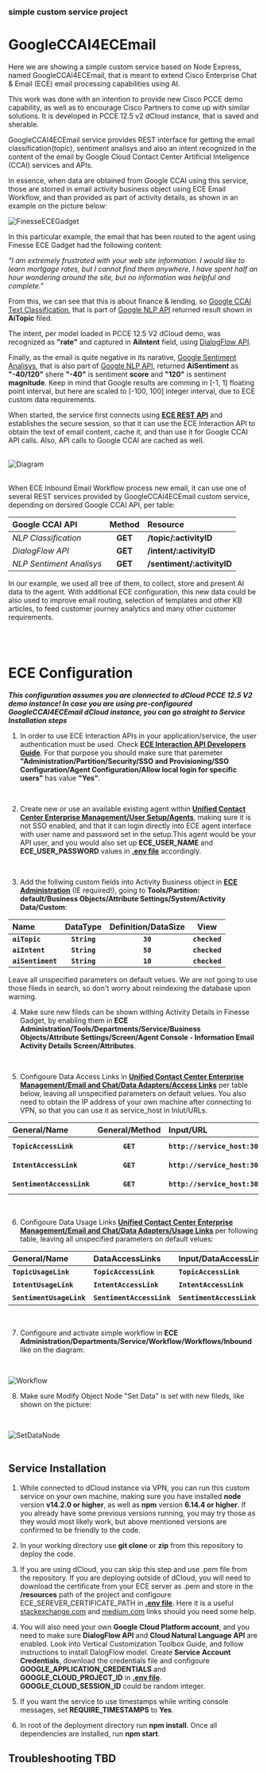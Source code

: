 ### simple custom service  project
  # GoogleCCAI4ECEmail 


Here we are showing a simple custom service based on Node Express, named GoogleCCAI4ECEmail, that is meant to extend Cisco Enterprise Chat & Email (ECE) email processing capabilities using AI. 

This work was done with an intention to provide new Cisco PCCE demo capability, as well as to encourage Cisco Partners to come up with similar solutions. It is developed in PCCE 12.5 v2 dCloud instance, that is saved and sherable.

GoogleCCAI4ECEmail service provides REST interface for getting the email classification(topic), sentiment analisys and also an intent recognized in the content of the email by Google Cloud Contact Center Artificial Inteligence (CCAI) services and APIs.

In essence, when data are obtained from Google CCAI using this service, those are storred in email activity business object using ECE Email Workflow, and than provided as part of activity details, as shown in an example on the picture below:

![FinesseECEGadget](./doc/FinesseECEGadget.png)

In this particular example, the email that has been routed to the agent using Finesse ECE Gadget had the following content:

_"I am extremely frustrated with your web site information. I would like to learn mortgage rates, but I cannot find them anywhere. I have spent half an hour wondering around the site, but no information was helpful and complete."_

From this, we can see that this is about finance & lending, so [Google CCAI Text Classification](https://cloud.google.com/natural-language/docs/classify-text-tutorial), that is part of [Google NLP API](https://cloud.google.com/natural-language) returned result shown in __AiTopic__ filed. 

The intent, per model loaded in PCCE 12.5 V2 dCloud demo, was recognized as __"rate"__ and captured in __AiIntent__ field, using [DialogFlow API](https://cloud.google.com/dialogflow/es/docs/reference/rest/v2-overview). 

Finally, as the email is quite negative in its narative, [Google Sentiment Analisys](https://cloud.google.com/natural-language/docs/sentiment-tutorial), that is also part of [Google NLP API](https://cloud.google.com/natural-language),  returned __AiSentiment__ as __"-40/120"__ shere __"-40"__ is sentiment __score__ and __"120"__ is sentiment __magnitude__. Keep in mind that Google results are comming in [-1, 1]
floating point interval, but here are scaled to [-100, 100] integer interval, due to ECE custom data requirements.

When started, the service first connects using [__ECE REST API__](https://developer.cisco.com/docs/enterprise-chat-and-email/#!interaction-api-developer-guide) and establishes the secure session, so that it can use the ECE Interaction API to obtain the text of email content, cache it, and than use it for Google CCAI API calls. Also, API calls to Google CCAI are cached as well.
<br/><br/>

![Diagram](./doc/SequenceDiagram.png)
<br/><br/>

When ECE Inbound Email Workflow process new email, it can use one of several REST services provided by GoogleCCAI4ECEmail custom service, depending on dersired Google CCAI API, per table:

| Google CCAI API |Method | Resource          |
| :------------- |:-------------:| :-------------|
| *NLP Classification* |  __GET__ | __/topic/:activityID__ | 
| *DialogFlow API* |  __GET__ | __/intent/:activityID__ |  
| *NLP Sentiment Analisys* |  __GET__ | __/sentiment/:activityID__ | 

In our example, we used all tree of them, to collect, store and present AI data to the agent. With additional ECE configuration, this new data could be also used to improve email routing, selection of templates and other KB articles, to feed customer journey analytics and many other customer requirements.

<br/><br/>
# ECE Configuration 

__*This configuration assumes you are clonnected to dCloud PCCE 12.5 V2 demo instance! In case you are using pre-configoured GoogleCCAI4ECEmail dCloud instance, you can go straight to Service Installation steps*__

1. In order to use ECE Interaction APIs in your application/service, the user authentication must be used. Check [__ECE Interaction API Developers Guide__](https://developer.cisco.com/docs/enterprise-chat-and-email/#!interaction-api-developer-guide). For that purpose you should make sure that paremeter __"Administration/Partition/Security/SSO and Provisioning/SSO Configuration/Agent Configuration/Allow local login for specific users"__ has value __"Yes"__.
<br/>

2. Create new or use an available existing agent within [__Unified Contact Center Enterprise Management/User Setup/Agents__](https://ccedata.dcloud.cisco.com/cceadmin/#/overview), making sure it is not SSO enabled, and that it can login directly into ECE agent interface with user name and password set in the setup.This agent would be your API user, and you would also set up __ECE_USER_NAME__ and __ECE_USER_PASSWORD__ values in [__.env file__](./env) accordingly.
<br/>

3. Add the follwing custom fields into Activity Business object in [__ECE Administration__](https://cceeceweb.dcloud.cisco.com/system/web/view/platform/common/login/root.jsp?partitionId=0) (IE required!), going to __Tools/Partition: default/Business Objects/Attribute Settings/System/Activity Data/Custom__:

| Name | DataType | Definition/DataSize | View |
|:-----|:--------:|:-------------:|:------------:| 
| __`aiTopic`__     |  __`String`__ | __`30`__ | __`checked`__ |
| __`aiIntent`__    |  __`String`__ | __`50`__ | __`checked`__ | 
| __`aiSentiment`__    |  __`String`__ | __`10`__ | __`checked`__ |

Leave all unspecified parameters on default velues. We are not going to use those fileds in search, so don't worry about reindexing the database upon warning.
<br/>

4. Make sure new fileds can be shown withing Activity Details in Finesse Gadget, by enabling them in  __ECE Administration/Tools/Departments/Service/Business Objects/Attribute Settings/Screen/Agent Console - Information Email Activity Details Screen/Attributes__.
<br/>

5. Configoure Data Access Links in [__Unified Contact Center Enterprise Management/Email and Chat/Data Adapters/Access Links__](https://ccedata.dcloud.cisco.com/cceadmin/#/overview) per table below, leaving all unspecified parameters on default velues. You also need to obtain the IP address of your own machine after connecting to VPN, so that you can use it as service_host in Inlut/URLs.

| General/Name | General/Method | Input/URL | Input/Authentication | Input/Accept | Input/ContentType | Output/ExtractOrFilter | Output/Path | Output/InternalFiledName |
|:------|:------:|:------|:-----:|:-------|:---------|:-------:|:-------|:-------| 
| __`TopicAccessLink`__     |  __`GET`__ | __`http://service_host:3000/topic/<%activityid%>`__ | __`None`__ | __`application/json`__ | __`application/x-www-form-encoded`__ | __`Extract`__ | __`$.topic`__ | __`Topic`__ |
| __`IntentAccessLink`__     |  __`GET`__ | __`http://service_host:3000/intent/<%activityid%>`__ |  __`None`__ | __`application/json`__ | __`application/x-www-form-encoded`__ | __`Extract`__ | __`$.intent`__ | __`Intent`__ |
| __`SentimentAccessLink`__     |  __`GET`__ | __`http://service_host:3000/sentiment/<%activityid%>`__ | __`None`__ | __`application/json`__ | __`application/x-www-form-encoded`__ | __`Extract`__ | __`$.sentiment`__ | __`Sentiment`__ |
<br/>

6. Configoure Data Usage Links [__Unified Contact Center Enterprise Management/Email and Chat/Data Adapters/Usage Links__](https://ccedata.dcloud.cisco.com/cceadmin/#/overview) per following table, leaving all unspecified parameters on default velues: 

| General/Name | DataAccessLinks | Input/DataAccessLink | Input/ParameterName | Input/ParameterValue | Output/DataAccessLink | Output/FiledName | Output/DisplayName | Output/FieledWidth |
|:------|:------|:-----|:-----:|:----:|:----|:----|:-----|:-----:| 
| __`TopicUsageLink`__     |  __`TopicAccessLink`__ | __`TopicAccessLink`__ | __`activityid`__ | __\`\`acctivity_id__ | __`TopicAccessLink`__ | __`Topic`__ | __`Topic`__ | __`50`__ |
| __`IntentUsageLink`__     |  __`IntentAccessLink`__ | __`IntentAccessLink`__ | __`activityid`__ | __\`\`acctivity_id__ | __`IntentAccessLink`__ | __`Intent`__ | __`Intent`__ | __`30`__ |
| __`SentimentUsageLink`__     |  __`SentimentAccessLink`__ | __`SentimentAccessLink`__ | __`activityid`__ | __\`\`acctivity_id__ | __`SentimentAccessLink`__ | __`Sentiment`__ | __`Sentiment`__ | __`10`__ |
<br/>

7. Configoure and activate simple workflow in __ECE Administration/Departments/Service/Workflow/Workflows/Inbound__ like on the diagram:
<br/>

![Workflow](./doc/Workflow.png)
<br/>

8. Make sure Modify Object Node "Set Data" is set with new fileds, like shown on the picture:
<br/>

![SetDataNode](./doc/SetDataNode.png)
<br/><br/>
## Service Installation 

1. While connected to dCloud instance via VPN, you can run this custom service on your own machine, making sure you have installed __node__ version  __v14.2.0 or higher__, as well as __npm__ version __6.14.4 or higher__. If you already have some previous versions running, you may try those as they would most likely work, but above mentioned versions are confirmed to be friendly to the code. 

4. In your working directory use __git clone__ or __zip__ from this repository to deploy the code. 

3. If you are using dCloud, you can skip this step and use .pem file from the repository. If you are deploying outside of dCloud, you will need to download the certificate from your ECE server as .pem and store in the __/resources__ path of the project and configoure ECE_SEREVER_CERTIFICATE_PATH in [__.env file__](./.env). Here it is a useful [stackexchange.com](https://unix.stackexchange.com/questions/368123/how-to-extract-the-root-ca-and-subordinate-ca-from-a-certificate-chain-in-linux) and [medium.com](https://medium.com/@superseb/get-your-certificate-chain-right-4b117a9c0fce) links should you need some help.

4. You will also need your own __Google Cloud Platform account__, and you need to make sure __DialogFlow API__ and __Cloud Natural Language API__ are enabled. Look into Vertical Customization Toolbox Guide, and follow instructions to install DalogFlow model. Create __Service Account Credentials__, download the credentials file and configoure __GOOGLE_APPLICATION_CREDENTIALS__ and __GOOGLE_CLOUD_PROJECT_ID__ in [__.env file__](./.env). __GOOGLE_CLOUD_SESSION_ID__ could be random integer. 

5. If you want the service to use timestamps while writing console messages, set __REQUIRE_TIMESTAMPS__ to __Yes__.

6. In root of the deployment directory run __npm install__. Once all dependencies are installed, run __npm start__.

## Troubleshooting TBD

